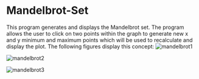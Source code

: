 # Mandelbrot-Set
This program generates and displays the Mandelbrot set. The program allows the user to click on two points within the graph to generate new x and y minimum and maximum points which will be used to recalculate and display the plot.
The following figures display this concept:
![mandelbrot1](https://github.com/redohrm/Mandelbrot-Set/assets/149263840/6d4ab43a-7223-4bd0-ad23-a37231abd3c2)

![mandelbrot2](https://github.com/redohrm/Mandelbrot-Set/assets/149263840/468ae87f-c305-437d-b6a0-d3c981b1778e)

![mandelbrot3](https://github.com/redohrm/Mandelbrot-Set/assets/149263840/a81e0dc1-d9f0-424f-a8e0-ad98cfb2c99b)
